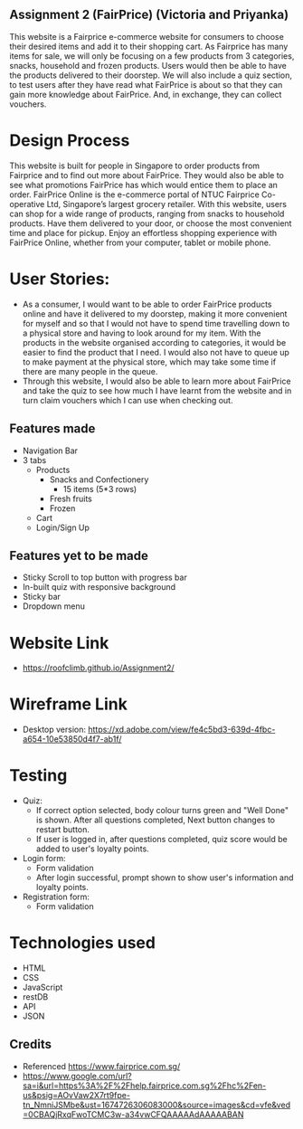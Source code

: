 ## Assignment 2 (FairPrice) (Victoria and Priyanka)

This website is a Fairprice e-commerce website for consumers to choose their desired items and add it to their shopping cart. As Fairprice has many items for sale, we will only be focusing on a few products from 3 categories, snacks, household and frozen products. Users would then be able to have the products delivered to their doorstep. We will also include a quiz section, to test users after they have read what FairPrice is about so that they can gain more knowledge about FairPrice. And, in exchange, they can collect vouchers.

# Design Process

This website is built for people in Singapore to order products from Fairprice and to find out more about FairPrice. They would also be able to see what promotions FairPrice has which would entice them to place an order.
FairPrice Online is the e-commerce portal of NTUC Fairprice Co-operative Ltd, Singapore’s largest grocery retailer. With this website, users can shop for a wide range of products, ranging from snacks to household products. Have them delivered to your door, or choose the most convenient time and place for pickup. Enjoy an effortless shopping experience with FairPrice Online, whether from your computer, tablet or mobile phone.

# User Stories:

- As a consumer, I would want to be able to order FairPrice products online and have it delivered to my doorstep, making it more convenient for myself and so that I would not have to spend time travelling down to a physical store and having to look around for my item. With the products in the website organised according to categories, it would be easier to find the product that I need. I would also not have to queue up to make payment at the physical store, which may take some time if there are many people in the queue.
- Through this website, I would also be able to learn more about FairPrice and take the quiz to see how much I have learnt from the website and in turn claim vouchers which I can use when checking out.

## Features made

- Navigation Bar
- 3 tabs
  - Products
    - Snacks and Confectionery
      - 15 items (5\*3 rows)
    - Fresh fruits
    - Frozen
  - Cart
  - Login/Sign Up

## Features yet to be made

- Sticky Scroll to top button with progress bar
- In-built quiz with responsive background
- Sticky bar
- Dropdown menu

# Website Link

- https://roofclimb.github.io/Assignment2/

# Wireframe Link

- Desktop version: https://xd.adobe.com/view/fe4c5bd3-639d-4fbc-a654-10e53850d4f7-ab1f/

# Testing

- Quiz:
  - If correct option selected, body colour turns green and "Well Done" is shown. After all questions completed, Next button changes to restart button.
  - If user is logged in, after questions completed, quiz score would be added to user's loyalty points.
- Login form:
  - Form validation
  - After login successful, prompt shown to show user's information and loyalty points.
- Registration form:
  - Form validation

# Technologies used

- HTML
- CSS
- JavaScript
- restDB
- API
- JSON

## Credits

- Referenced https://www.fairprice.com.sg/
- https://www.google.com/url?sa=i&url=https%3A%2F%2Fhelp.fairprice.com.sg%2Fhc%2Fen-us&psig=AOvVaw2X7rt9fpe-tn_NmniJSMbe&ust=1674726306083000&source=images&cd=vfe&ved=0CBAQjRxqFwoTCMC3w-a34vwCFQAAAAAdAAAAABAN
